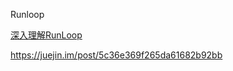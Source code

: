 Runloop

[ 深入理解RunLoop](https://blog.ibireme.com/2015/05/18/runloop/)





https://juejin.im/post/5c36e369f265da61682b92bb
